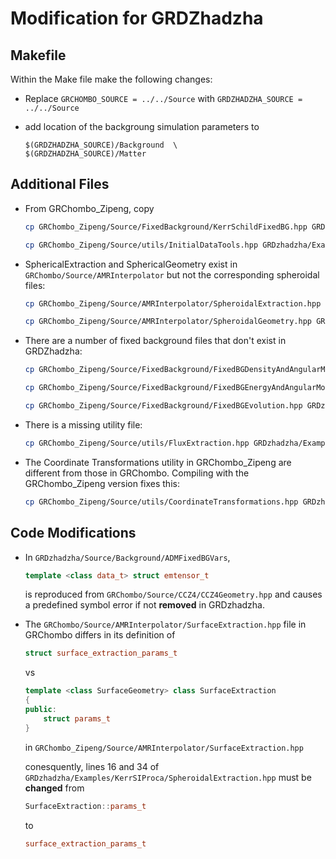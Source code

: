 # Modification for GRDZhadzha

## Makefile
Within the Make file make the following changes:
- Replace ```GRCHOMBO_SOURCE = ../../Source``` with ```GRDZHADZHA_SOURCE = ../../Source```

- add location of the backgroung simulation parameters to 

    ```make
    $(GRDZHADZHA_SOURCE)/Background  \
    $(GRDZHADZHA_SOURCE)/Matter
    ```

## Additional Files

- From GRChombo_Zipeng, copy
    ```bash
    cp GRChombo_Zipeng/Source/FixedBackground/KerrSchildFixedBG.hpp GRDzhadzha/Source/Background
    ```

    ```bash
    cp GRChombo_Zipeng/Source/utils/InitialDataTools.hpp GRDzhadzha/Examples/KerrSIProca
    ```

- SphericalExtraction and SphericalGeometry exist in ```GRChombo/Source/AMRInterpolator``` but not the corresponding spheroidal files:

    ```bash
    cp GRChombo_Zipeng/Source/AMRInterpolator/SpheroidalExtraction.hpp GRDzhadzha/Examples/SpheroidalExtraction
    ```

    ```bash
    cp GRChombo_Zipeng/Source/AMRInterpolator/SpheroidalGeometry.hpp GRDzhadzha/Examples/SpheroidalGeometry
    ```

- There are a number of fixed background files that don't exist in GRDZhadzha:

    ```bash
    cp GRChombo_Zipeng/Source/FixedBackground/FixedBGDensityAndAngularMom.hpp GRDzhadzha/Examples/KerrSIProca/
    ```

    ```bash
    cp GRChombo_Zipeng/Source/FixedBackground/FixedBGEnergyAndAngularMomFlux.hpp GRDzhadzha/Examples/KerrSIProca/
    ```

    ```bash
    cp GRChombo_Zipeng/Source/FixedBackground/FixedBGEvolution.hpp GRDzhadzha/Examples/KerrSIProca/
    ```
- There is a missing utility file:
    ```bash
    cp GRChombo_Zipeng/Source/utils/FluxExtraction.hpp GRDzhadzha/Examples/KerrSIProca/
    ```

- The Coordinate Transformations utility in GRChombo_Zipeng are different from those in GRChombo. Compiling with the GRChombo_Zipeng version fixes this:

    ```bash
    cp GRChombo_Zipeng/Source/utils/CoordinateTransformations.hpp GRDzhadzha/Examples/KerrSIProca/
    ```

## Code Modifications

- In ```GRDzhadzha/Source/Background/ADMFixedBGVars```, 

    ```hpp
    template <class data_t> struct emtensor_t
    ```

    is reproduced from ```GRChombo/Source/CCZ4/CCZ4Geometry.hpp``` and causes a predefined symbol error if not <b>removed</b> in GRDzhadzha.

- The ```GRChombo/Source/AMRInterpolator/SurfaceExtraction.hpp``` file in GRChombo differs in its definition of 

    ```hpp
    struct surface_extraction_params_t
    ```

    vs 

    ```hpp
    template <class SurfaceGeometry> class SurfaceExtraction
    {
    public:
        struct params_t
    }
    ```

    in ```GRChombo_Zipeng/Source/AMRInterpolator/SurfaceExtraction.hpp```

    conesquently, lines 16 and 34 of ```GRDzhadzha/Examples/KerrSIProca/SpheroidalExtraction.hpp``` must be <b>changed</b> from 

    ```hpp
    SurfaceExtraction::params_t
    ```

    to
    
    ```hpp
    surface_extraction_params_t
    ```
